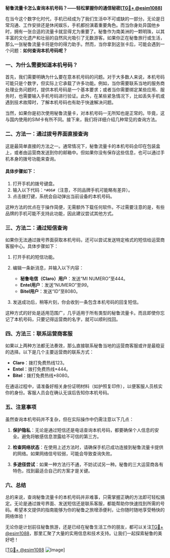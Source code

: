 **秘鲁流量卡怎么查询本机号码？——轻松掌握你的通信秘密[[TG💪+ @esim1088](https://t.me/s/esim1088)]**

在当今这个数字化时代，手机已经成为了我们生活中不可或缺的一部分。无论是日常沟通、工作安排还是休闲娱乐，手机都扮演着重要角色。而当你身处异国他乡时，拥有一张合适的流量卡就显得尤为重要了。秘鲁作为南美洲的一颗明珠，以其丰富的文化遗产和壮丽的自然风光吸引了无数游客。如果你正在秘鲁旅行或生活，那么一张秘鲁流量卡将是你的得力助手。然而，当你拿到这张卡后，可能会遇到一个问题：**如何查询本机号码呢？**

### 一、为什么需要知道本机号码？

首先，我们需要明确为什么要在意本机号码的问题。对于大多数人来说，本机号码可能只是个数字，但实际上它承载了许多功能。例如，当你需要联系当地的服务商处理业务问题时，提供本机号码是一个基本要求；或者当你需要绑定某些应用、服务时，也需要输入手机号码进行验证。此外，在某些紧急情况下，比如丢失手机或遇到技术故障时，了解本机号码也有助于快速解决问题。

当然，如果你是初次使用秘鲁流量卡，对本机号码一无所知也是正常的。毕竟，这与国内使用的SIM卡有所不同。接下来，我们将详细介绍几种常见的查询方法。

### 二、方法一：通过拨号界面直接查询

这是最简单直接的方法之一。通常情况下，秘鲁流量卡的本机号码会印在包装盒上，或者由运营商发送到你的邮箱中。但如果你没有保存这些信息，也可以通过手机本身的拨号功能来查询。

#### 具体步骤如下：
1. 打开手机的拨号键盘。
2. 输入以下代码：`*#06#`（注意，不同品牌手机可能略有差异）。
3. 点击拨打键，系统会自动弹出当前设备的本机号码。

这种方法的优点在于操作简便，无需额外下载任何软件。不过需要注意的是，有些品牌的手机可能不支持此功能，因此建议尝试其他方式。

### 三、方法二：通过短信查询

如果你无法通过拨号界面获取本机号码，还可以尝试发送特定格式的短信给运营商客服中心。具体步骤如下：

1. 打开手机的短信功能。
2. 编辑一条新消息，并输入以下内容：
   - **秘鲁电信（Claro）用户**：发送“MI NUMERO”至444。
   - **Entel用户**：发送“NUMERO”至*99*。
   - **Bitel用户**：发送“ID”至8080。

3. 发送成功后，稍等片刻，你会收到一条包含本机号码的回复短信。

这种方式的好处是适用范围广，几乎适用于所有类型的秘鲁流量卡。而且即使你忘记了本机号码，只要记得运营商的名字，就可以顺利找回。

### 四、方法三：联系运营商客服

如果以上两种方法都无法奏效，那么直接联系秘鲁当地的运营商客服或许是最稳妥的选择。以下是几个主要运营商的联系方式：

- **Claro**：拨打免费热线123。
- **Entel**：拨打免费热线*444。
- **Bitel**：拨打免费热线*8080。

在通话过程中，请准备好相关身份证明材料（如护照复印件），以便客服人员核实你的身份。客服人员会在确认无误后告知你本机号码。

### 五、注意事项

虽然查询本机号码并不复杂，但在实际操作中仍需注意以下几点：

1. **保护隐私**：无论是通过短信还是电话查询本机号码，都要确保个人信息的安全。避免将敏感信息泄露给不可信的第三方。
   
2. **检查网络状态**：在使用上述方法时，请确保手机已成功连接到秘鲁流量卡提供的网络。如果网络信号较弱，可能会导致查询失败。

3. **多途径尝试**：如果一种方法行不通，不妨试试另一种。秘鲁的三大运营商各有特色，找到最适合自己的方案才是关键。

### 六、总结

总的来说，查询秘鲁流量卡的本机号码并非难事，只需掌握正确的方法即可轻松搞定。无论是通过拨号界面、发送短信还是联系客服，都能帮助你快速找到所需的号码。希望本文提供的指南能够为你的秘鲁之旅增添便利，让你随时随地享受畅快的网络体验！

无论你是计划前往秘鲁旅游，还是已经在秘鲁生活工作的朋友，都可以关注[TG💪+ @esim1088](https://t.me/s/esim1088)，那里汇聚了大量的实用信息和技术支持。让我们一起探索秘鲁的美好吧！

[[TG💪+ @esim1088](https://t.me/s/esim1088) ![Image](https://i.postimg.cc/4NQfJmqS/Snipaste-2025-05-13-00-14-12.png)]